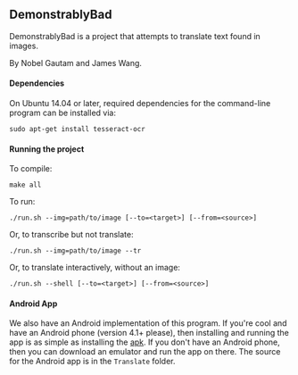 DemonstrablyBad
---------------

DemonstrablyBad is a project that attempts to translate text found in images.

By Nobel Gautam and James Wang.

#### Dependencies
On Ubuntu 14.04 or later, required dependencies for the command-line program can be installed via:

`sudo apt-get install tesseract-ocr`

#### Running the project
To compile:

`make all`

To run:

`./run.sh --img=path/to/image [--to=<target>] [--from=<source>]`

Or, to transcribe but not translate:

`./run.sh --img=path/to/image --tr`

Or, to translate interactively, without an image:

`./run.sh --shell [--to=<target>] [--from=<source>]`

#### Android App
We also have an Android implementation of this program. If you're cool and have an Android phone
(version 4.1+ please), then installing and running the app is as simple as installing the [apk](https://raw.githubusercontent.com/ThisIsMyNick/DemonstrablyBad/master/app.apk).
If you don't have an Android phone, then you can download an emulator and run the app on there.
The source for the Android app is in the `Translate` folder.
